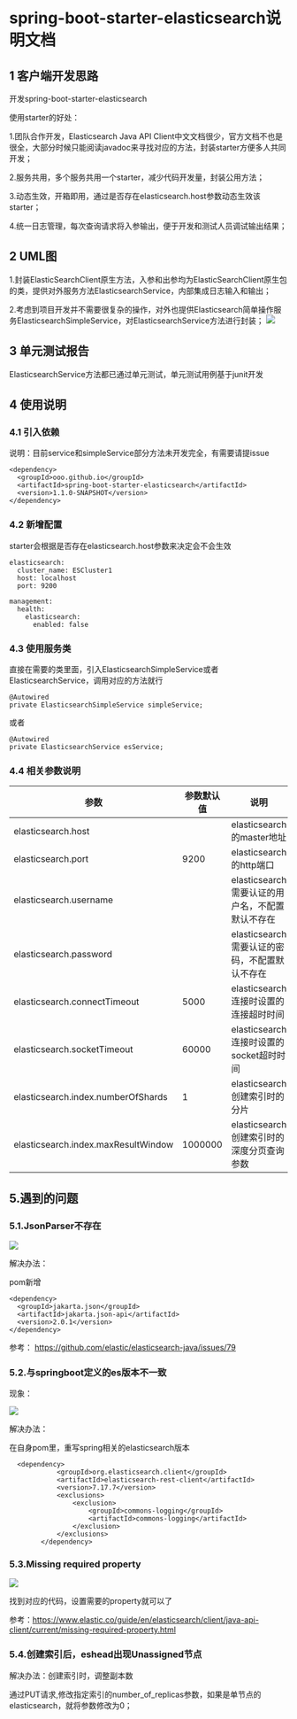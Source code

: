 # spring-boot-starter-elasticsearch说明文档

## 1 客户端开发思路

开发spring-boot-starter-elasticsearch

使用starter的好处：

1.团队合作开发，Elasticsearch Java API Client中文文档很少，官方文档不也是很全，大部分时候只能阅读javadoc来寻找对应的方法，封装starter方便多人共同开发；

2.服务共用，多个服务共用一个starter，减少代码开发量，封装公用方法；

3.动态生效，开箱即用，通过是否存在elasticsearch.host参数动态生效该 starter；

4.统一日志管理，每次查询请求将入参输出，便于开发和测试人员调试输出结果；

## 2 UML图

1.封装ElasticSearchClient原生方法，入参和出参均为ElasticSearchClient原生包的类，提供对外服务方法ElasticsearchService，内部集成日志输入和输出；

2.考虑到项目开发并不需要很复杂的操作，对外也提供Elasticsearch简单操作服务ElasticsearchSimpleService，对ElasticsearchService方法进行封装；
![](https://reborn1.oss-cn-hangzhou.aliyuncs.com/md/202303252040569.png)

## 3  单元测试报告

ElasticsearchService方法都已通过单元测试，单元测试用例基于junit开发

## 4 使用说明

### 4.1 引入依赖

说明：目前service和simpleService部分方法未开发完全，有需要请提issue

```
<dependency>
  <groupId>ooo.github.io</groupId>
  <artifactId>spring-boot-starter-elasticsearch</artifactId>
  <version>1.1.0-SNAPSHOT</version>
</dependency>
```

### 4.2 新增配置

starter会根据是否存在elasticsearch.host参数来决定会不会生效

```
elasticsearch:
  cluster_name: ESCluster1
  host: localhost
  port: 9200
  
management:
  health:
    elasticsearch:
      enabled: false
```

### 4.3 使用服务类

直接在需要的类里面，引入ElasticsearchSimpleService或者ElasticsearchService，调用对应的方法就行

```
@Autowired
private ElasticsearchSimpleService simpleService;
```

或者

```
@Autowired
private ElasticsearchService esService;
```



### 4.4 相关参数说明

| 参数                                | 参数默认值 | 说明                                            | 举例      |
| ----------------------------------- | ---------- | ----------------------------------------------- | --------- |
| elasticsearch.host                  |            | elasticsearch的master地址                       | 127.0.0.1 |
| elasticsearch.port                  | 9200       | elasticsearch的http端口                         | 9200      |
| elasticsearch.username              |            | elasticsearch需要认证的用户名，不配置默认不存在 | elastic   |
| elasticsearch.password              |            | elasticsearch需要认证的密码，不配置默认不存在   | 123456    |
| elasticsearch.connectTimeout        | 5000       | elasticsearch连接时设置的连接超时时间           | 5000      |
| elasticsearch.socketTimeout         | 60000      | elasticsearch连接时设置的socket超时时间         | 60000     |
| elasticsearch.index.numberOfShards  | 1          | elasticsearch创建索引时的分片                   | 3         |
| elasticsearch.index.maxResultWindow | 1000000    | elasticsearch创建索引时的深度分页查询参数       | 1000000   |









## 5.遇到的问题

### 5.1.JsonParser不存在

![](https://reborn1.oss-cn-hangzhou.aliyuncs.com/md/202211231542952.png)

解决办法：

pom新增

```
<dependency>
  <groupId>jakarta.json</groupId>
  <artifactId>jakarta.json-api</artifactId>
  <version>2.0.1</version>
</dependency>
```

参考： https://github.com/elastic/elasticsearch-java/issues/79

### 5.2.与springboot定义的es版本不一致

现象：

![](https://reborn1.oss-cn-hangzhou.aliyuncs.com/md/202211231620911.png)

解决办法：

在自身pom里，重写spring相关的elasticsearch版本

```
  <dependency>
            <groupId>org.elasticsearch.client</groupId>
            <artifactId>elasticsearch-rest-client</artifactId>
            <version>7.17.7</version>
            <exclusions>
                <exclusion>
                    <groupId>commons-logging</groupId>
                    <artifactId>commons-logging</artifactId>
                </exclusion>
            </exclusions>
        </dependency>
```

### 5.3.Missing required property 

![](https://reborn1.oss-cn-hangzhou.aliyuncs.com/md/202211241720786.png)

找到对应的代码，设置需要的property就可以了

参考：https://www.elastic.co/guide/en/elasticsearch/client/java-api-client/current/missing-required-property.html

### 5.4.创建索引后，eshead出现Unassigned节点

解决办法：创建索引时，调整副本数

通过PUT请求,修改指定索引的number_of_replicas参数，如果是单节点的elasticsearch，就将参数修改为0；

